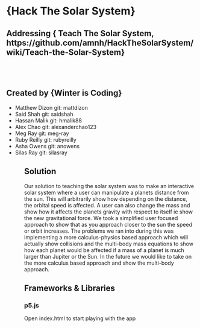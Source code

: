 <h1>{Hack The Solar System}</h1>
<h2>Addressing { Teach The Solar System, https://github.com/amnh/HackTheSolarSystem/wiki/Teach-the-Solar-System}<h2>
<br/>
<h2>Created by {Winter is Coding}</h2>
<ul>
    <li>Matthew Dizon git: mattdizon</li>
    <li>Said Shah git: saidshah</li>
    <li>Hassan Malik git: hmalik88</li>
    <li>Alex Chao git: alexanderchao123</li>
    <li>Meg Ray git: meg-ray</li>
    <li>Ruby Reilly git: rubyreilly</li>
    <li>Asha Owens git: anowens</li>
    <li>Silas Ray git: silasray</li>
<ul>

<h2>Solution</h2>
<p> Our solution to teaching the solar system was to make an interactive solar system where a user can manipulate a planets distance from the sun. This will arbitrarily show how depending on the distance, the orbital speed is affected. A user can also change the mass and show how it affects the planets gravity with respect to itself ie show the new gravitational force. We took a simplified user focused approach to show that as you approach closer to the sun the speed or orbit increases. The problems we ran into during this was implementing a more calculus-physics based approach which will actually show collisions and the multi-body mass equations to show how each planet would be affected if a mass of a planet is much larger than Jupiter or the Sun. In the future we would like to take on the more calculus based approach and show the multi-body approach.
</p>


<h2>Frameworks & Libraries</h2>
    <h3>p5.js</h3>
    <p>Open index.html to start playing with the app </p>
